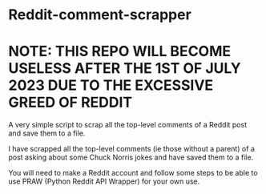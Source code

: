 # Reddit-comment-scrapper

# NOTE: THIS REPO WILL BECOME USELESS AFTER THE 1ST OF JULY 2023 DUE TO THE EXCESSIVE GREED OF REDDIT

A very simple script to scrap all the top-level comments of a Reddit post and save them to a file.

I have scrapped all the top-level comments (ie those without a parent) of a post asking about some Chuck Norris jokes and have saved them to a file.

You will need to make a Reddit account and follow some steps to be able to use PRAW (Python Reddit API Wrapper) for your own use.
